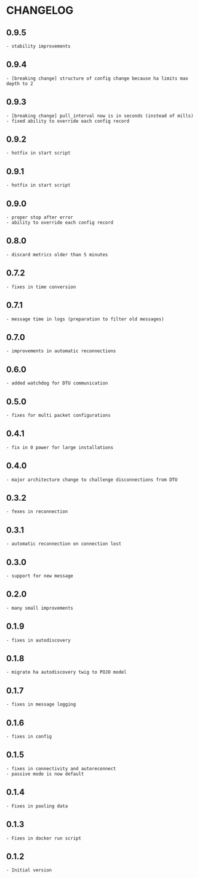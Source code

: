 # CHANGELOG

## 0.9.5
    - stability improvements

## 0.9.4
    - [breaking change] structure of config change because ha limits max depth to 2

## 0.9.3
    - [breaking change] pull_interval now is in seconds (instead of mills)
    - fixed ability to override each config record

## 0.9.2
    - hotfix in start script

## 0.9.1
    - hotfix in start script

## 0.9.0
    - proper stop after error
    - ability to override each config record

## 0.8.0
    - discard metrics older than 5 minutes

## 0.7.2

    - fixes in time conversion

## 0.7.1

    - message time in logs (preparation to filter old messages)

## 0.7.0

    - improvements in automatic reconnections

## 0.6.0

    - added watchdog for DTU communication

## 0.5.0

    - fixes for multi packet configurations

## 0.4.1

    - fix in 0 power for large installations

## 0.4.0

    - major architecture change to challenge disconnections from DTU

## 0.3.2

    - fexes in reconnection

## 0.3.1

    - automatic reconnection on connection lost

## 0.3.0

    - support for new message

## 0.2.0

    - many small improvements

## 0.1.9

    - fixes in autodiscovery

## 0.1.8

    - migrate ha autodiscovery twig to POJO model

## 0.1.7

    - fixes in message logging

## 0.1.6

    - fixes in config

## 0.1.5

    - fixes in connectivity and autoreconnect
    - passive mode is now default

## 0.1.4
 
    - Fixes in pooling data

## 0.1.3

    - Fixes in docker run script

## 0.1.2

    - Initial version
